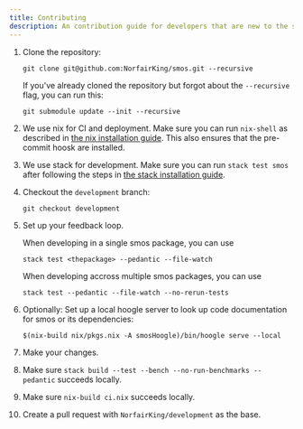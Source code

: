 ```yaml
---
title: Contributing
description: An contribution guide for developers that are new to the smos project
---
```



1. Clone the repository:

   ```
   git clone git@github.com:NorfairKing/smos.git --recursive
   ```

   If you've already cloned the repository but forgot about the `--recursive` flag, you can run this:

   ```
   git submodule update --init --recursive
   ```

1. We use nix for CI and deployment. Make sure you can run `nix-shell` as described in [the nix installation guide](/installation/nix).
   This also ensures that the pre-commit hoosk are installed.
1. We use stack for development. Make sure you can run `stack test smos` after following the steps in [the stack installation guide](/installation/stack). 
1. Checkout the `development` branch:

   ```
   git checkout development
   ```

1. Set up your feedback loop.

   When developing in a single smos package, you can use

   ```
   stack test <thepackage> --pedantic --file-watch
   ```

   When developing accross multiple smos packages, you can use

   ```
   stack test --pedantic --file-watch --no-rerun-tests
   ```

1. Optionally: Set up a local hoogle server to look up code documentation for smos or its dependencies:

   ```
   $(nix-build nix/pkgs.nix -A smosHoogle)/bin/hoogle serve --local
   ```

1. Make your changes.

1. Make sure `stack build --test --bench --no-run-benchmarks --pedantic` succeeds locally.

1. Make sure `nix-build ci.nix` succeeds locally.

1. Create a pull request with `NorfairKing/development` as the base.
